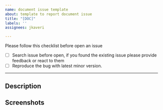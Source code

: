 ```yaml
---
name: document issue template
about: template to report document issue
title: "[DOC]"
labels: ''
assignees: jkaveri

---
```


Please follow this checklist before open an issue

- [ ] Search issue before open, if you found the existing issue please provide feedback or react to them
- [ ] Reproduce the bug with latest minor version.

---

## Description

## Screenshots
